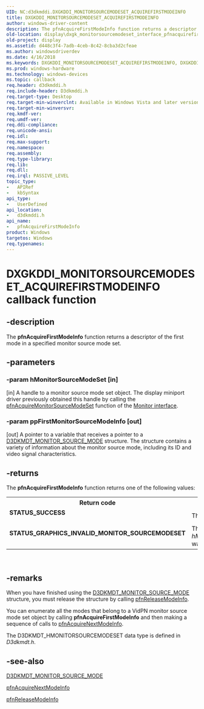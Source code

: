 ```yaml
---
UID: NC:d3dkmddi.DXGKDDI_MONITORSOURCEMODESET_ACQUIREFIRSTMODEINFO
title: DXGKDDI_MONITORSOURCEMODESET_ACQUIREFIRSTMODEINFO
author: windows-driver-content
description: The pfnAcquireFirstModeInfo function returns a descriptor of the first mode in a specified monitor source mode set.
old-location: display\dxgk_monitorsourcemodeset_interface_pfnacquirefirstmodeinfo.htm
old-project: display
ms.assetid: d448c3f4-7adb-4ceb-8c42-8cba3d2cfeae
ms.author: windowsdriverdev
ms.date: 4/16/2018
ms.keywords: DXGKDDI_MONITORSOURCEMODESET_ACQUIREFIRSTMODEINFO, DXGKDDI_MONITORSOURCEMODESET_ACQUIREFIRSTMODEINFO callback, VidPnFunctions_81493c6c-3b78-4c4b-969c-276a459a198d.xml, d3dkmddi/pfnAcquireFirstModeInfo, display.dxgk_monitorsourcemodeset_interface_pfnacquirefirstmodeinfo, pfnAcquireFirstModeInfo, pfnAcquireFirstModeInfo callback function [Display Devices]
ms.prod: windows-hardware
ms.technology: windows-devices
ms.topic: callback
req.header: d3dkmddi.h
req.include-header: D3dkmddi.h
req.target-type: Desktop
req.target-min-winverclnt: Available in Windows Vista and later versions of the Windows operating systems.
req.target-min-winversvr: 
req.kmdf-ver: 
req.umdf-ver: 
req.ddi-compliance: 
req.unicode-ansi: 
req.idl: 
req.max-support: 
req.namespace: 
req.assembly: 
req.type-library: 
req.lib: 
req.dll: 
req.irql: PASSIVE_LEVEL
topic_type:
-	APIRef
-	kbSyntax
api_type:
-	UserDefined
api_location:
-	d3dkmddi.h
api_name:
-	pfnAcquireFirstModeInfo
product: Windows
targetos: Windows
req.typenames: 
---
```


# DXGKDDI_MONITORSOURCEMODESET_ACQUIREFIRSTMODEINFO callback function


## -description


The <b>pfnAcquireFirstModeInfo</b> function returns a descriptor of the first mode in a specified monitor source mode set.


## -parameters




### -param hMonitorSourceModeSet [in]

[in] A handle to a monitor source mode set object. The display miniport driver previously obtained this handle by calling the <a href="https://msdn.microsoft.com/a64197c0-a61f-4989-9b68-4e06b1a69fd4">pfnAcquireMonitorSourceModeSet</a> function of the <a href="https://msdn.microsoft.com/library/windows/hardware/ff568433">Monitor interface</a>.


### -param ppFirstMonitorSourceModeInfo [out]

[out] A pointer to a variable that receives a pointer to a <a href="https://msdn.microsoft.com/library/windows/hardware/ff546133">D3DKMDT_MONITOR_SOURCE_MODE</a> structure. The structure contains a variety of information about the monitor source mode, including its ID and video signal characteristics.


## -returns



The <b>pfnAcquireFirstModeInfo</b> function returns one of the following values:

<table>
<tr>
<th>Return code</th>
<th>Description</th>
</tr>
<tr>
<td width="40%">
<dl>
<dt><b>STATUS_SUCCESS</b></dt>
</dl>
</td>
<td width="60%">
The function succeeded. 

</td>
</tr>
<tr>
<td width="40%">
<dl>
<dt><b>STATUS_GRAPHICS_INVALID_MONITOR_SOURCEMODESET</b></dt>
</dl>
</td>
<td width="60%">
The handle supplied in <i>hMonitorSourceModeSet </i>was invalid.

</td>
</tr>
</table>
 




## -remarks



When you have finished using the <a href="https://msdn.microsoft.com/library/windows/hardware/ff546133">D3DKMDT_MONITOR_SOURCE_MODE</a> structure, you must release the structure by calling <a href="https://msdn.microsoft.com/2c82ec09-e858-4efc-a1c0-a3792e0b5ddf">pfnReleaseModeInfo</a>.

You can enumerate all the modes that belong to a VidPN monitor source mode set object by calling <b>pfnAcquireFirstModeInfo</b> and then making a sequence of calls to <a href="https://msdn.microsoft.com/55c629c5-1d73-40dd-a5aa-73ddcc5236b5">pfnAcquireNextModeInfo</a>.

The D3DKMDT_HMONITORSOURCEMODESET data type is defined in <i>D3dkmdt.h</i>. 




## -see-also




<a href="https://msdn.microsoft.com/library/windows/hardware/ff546133">D3DKMDT_MONITOR_SOURCE_MODE</a>



<a href="https://msdn.microsoft.com/55c629c5-1d73-40dd-a5aa-73ddcc5236b5">pfnAcquireNextModeInfo</a>



<a href="https://msdn.microsoft.com/2c82ec09-e858-4efc-a1c0-a3792e0b5ddf">pfnReleaseModeInfo</a>
 

 

